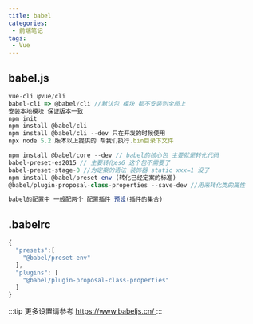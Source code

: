 ```yaml
---
title: babel
categories:
 - 前端笔记
tags:
 - Vue
---
```


## babel.js
```js
vue-cli @vue/cli
babel-cli => @babel/cli //默认包 模块 都不安装到全局上
安装本地模块 保证版本一致
npm init
npm install @babel/cli
npm install @babel/cli --dev 只在开发的时候使用
npx node 5.2 版本以上提供的 帮我们执行.bin目录下文件

npm install @babel/core --dev // babel的核心包 主要就是转化代码
babel-preset-es2015 // 主要转化es6 这个包不需要了
babel-preset-stage-0 //为定案的语法 装饰器 static xxx=1 没了
npm install @babel/preset-env (转化已经定案的标准)
@babel/plugin-proposal-class-properties --save-dev //用来转化类的属性

babel的配置中 一般配两个 配置插件 预设(插件的集合)
```
## .babelrc
```js
{
  "presets":[
    "@babel/preset-env"
  ],
  "plugins": [
    "@babel/plugin-proposal-class-properties"
  ]
}
```
:::tip 更多设置请参考
[https://www.babeljs.cn/ ](https://www.babeljs.cn/ )
:::